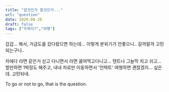 ```yaml
---
title: "갈것인가 말것인가..."
url: "question"
date: 2020-08-20
draft: false
tags: ["우짜지?","여행"]
---
```

갑갑... 해서, 거금도를 갔다왔으면 하는데... 이렇게 분위기가 안좋으니.. 갈까말까 고민되는구나..

차에다 라면 같은거 싣고 다니면서 라면 끓여먹고다니고... 텐트나 그늘막 치고 쉬고...
할만하면 1박정도 해주고, 내내 차로만 이동하면서 '언택트' 여행하면 괜찮겠지... 싶은데. 고민되네.

To go or not to go, that is the question.
